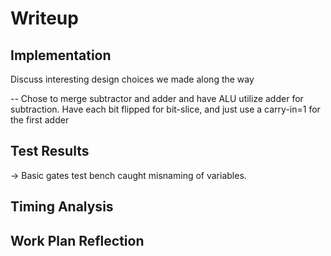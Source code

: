 # Writeup

## Implementation

Discuss interesting design choices we made along the way

-- Chose to merge subtractor and adder and have ALU utilize adder for subtraction.
Have each bit flipped for bit-slice, and just use a carry-in=1 for the first adder

## Test Results

-> Basic gates test bench caught misnaming of variables.

## Timing Analysis

## Work Plan Reflection




